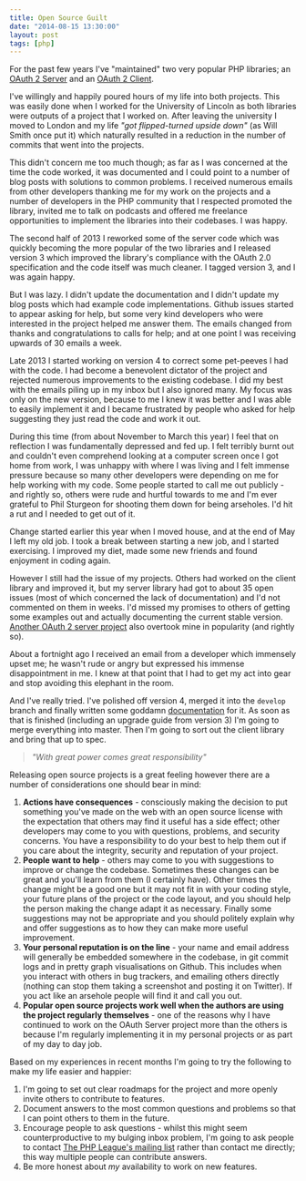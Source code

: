 ```yaml
---
title: Open Source Guilt
date: "2014-08-15 13:30:00"
layout: post
tags: [php]
---
```


For the past few years I've "maintained" two very popular PHP libraries; an [OAuth 2 Server](https://github.com/thephpleague/oauth2-server) and an [OAuth 2 Client](https://github.com/thephpleague/oauth2-client).

I've willingly and happily poured hours of my life into both projects. This was easily done when I worked for the University of Lincoln as both libraries were outputs of a project that I worked on. After leaving the university I moved to London and my life _"got flipped-turned upside down"_ (as Will Smith once put it) which naturally resulted in a reduction in the number of commits that went into the projects.

This didn't concern me too much though; as far as I was concerned at the time the code worked, it was documented and I could point to a number of blog posts with solutions to common problems. I received numerous emails from other developers thanking me for my work on the projects and a number of developers in the PHP community that I respected promoted the library, invited me to talk on podcasts and offered me freelance opportunities to implement the libraries into their codebases. I was happy.

The second half of 2013 I reworked some of the server code which was quickly becoming the more popular of the two libraries and I released version 3 which improved the library's compliance with the OAuth 2.0 specification and the code itself was much cleaner. I tagged version 3, and I was again happy.

But I was lazy. I didn't update the documentation and I didn't update my blog posts which had example code implementations. Github issues started to appear asking for help, but some very kind developers who were interested in the project helped me answer them. The emails changed from thanks and congratulations to calls for help; and at one point I was receiving upwards of 30 emails a week.

Late 2013 I started working on version 4 to correct some pet-peeves I had with the code. I had become a benevolent dictator of the project and rejected numerous improvements to the existing codebase. I did my best with the emails piling up in my inbox but I also ignored many. My focus was only on the new version, because to me I knew it was better and I was able to easily implement it and I became frustrated by people who asked for help suggesting they just read the code and work it out.

During this time (from about November to March this year) I feel that on reflection I was fundamentally depressed and fed up. I felt terribly burnt out and couldn't even comprehend looking at a computer screen once I got home from work, I was unhappy with where I was living and I felt immense pressure because so many other developers were depending on me for help working with my code. Some people started to call me out publicly - and rightly so, others were rude and hurtful towards to me and I'm ever grateful to Phil Sturgeon for shooting them down for being arseholes. I'd hit a rut and I needed to get out of it.

Change started earlier this year when I moved house, and at the end of May I left my old job. I took a break between starting a new job, and I started exercising. I improved my diet, made some new friends and found enjoyment in coding again.

However I still had the issue of my projects. Others had worked on the client library and improved it, but my server library had got to about 35 open issues (most of which concerned the lack of documentation) and I'd not commented on them in weeks. I'd missed my promises to others of getting some examples out and actually documenting the current stable version. [Another OAuth 2 server project](https://github.com/bshaffer/oauth2-server-php) also overtook mine in popularity (and rightly so).

About a fortnight ago I received an email from a developer which immensely upset me; he wasn't rude or angry but expressed his immense disappointment in me. I knew at that point that I had to get my act into gear and stop avoiding this elephant in the room.

And I've really tried. I've polished off version 4, merged it into the `develop` branch and finally written some goddamn [documentation](http://oauth2.thephpleague.com) for it. As soon as that is finished (including an upgrade guide from version 3) I'm going to merge everything into master. Then I'm going to sort out the client library and bring that up to spec.

> _"With great power comes great responsibility"_

Releasing open source projects is a great feeling however there are a number of considerations one should bear in mind:

1. **Actions have consequences** - consciously making the decision to put something you've made on the web with an open source license with the expectation that others may find it useful has a side effect; other developers may come to you with questions, problems, and security concerns. You have a responsibility to do your best to help them out if you care about the integrity, security and reputation of your project.
2. **People want to help** - others may come to you with suggestions to improve or change the codebase. Sometimes these changes can be great and you'll learn from them (I certainly have). Other times the change might be a good one but it may not fit in with your coding style, your future plans of the project or the code layout, and you should help the person making the change adapt it as necessary. Finally some suggestions may not be appropriate and you should politely explain why and offer suggestions as to how they can make more useful improvement.
3. **Your personal reputation is on the line** - your name and email address will generally be embedded somewhere in the codebase, in git commit logs and in pretty graph visualisations on Github. This includes when you interact with others in bug trackers, and emailing others directly (nothing can stop them taking a screenshot and posting it on Twitter). If you act like an arsehole people will find it and call you out.
4. **Popular open source projects work well when the authors are using the project regularly themselves** - one of the reasons why I have continued to work on the OAuth Server project more than the others is because I'm regularly implementing it in my personal projects or as part of my day to day job.

Based on my experiences in recent months I'm going to try the following to make my life easier and happier:

1. I'm going to set out clear roadmaps for the project and more openly invite others to contribute to features.
2. Document answers to the most common questions and problems so that I can point others to them in the future.
3. Encourage people to ask questions - whilst this might seem counterproductive to my bulging inbox problem, I'm going to ask people to contact [The PHP League's mailing list](https://groups.google.com/forum/#!forum/thephpleague) rather than contact me directly; this way multiple people can contribute answers.
4. Be more honest about _my_ availability to work on new features.